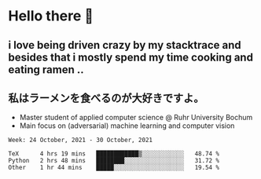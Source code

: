 # Hello there 👋

## i love being driven crazy by my stacktrace and besides that i mostly spend my time cooking and eating ramen ..
## 私はラーメンを食べるのが大好きですよ。

* Master student of applied computer science @ Ruhr University Bochum
* Main focus on (adversarial) machine learning and computer vision

<!--START_SECTION:waka-->
```text
Week: 24 October, 2021 - 30 October, 2021

TeX      4 hrs 19 mins   ████████████▒░░░░░░░░░░░░   48.74 % 
Python   2 hrs 48 mins   ████████░░░░░░░░░░░░░░░░░   31.72 % 
Other    1 hr 44 mins    █████░░░░░░░░░░░░░░░░░░░░   19.54 % 
```
<!--END_SECTION:waka-->
